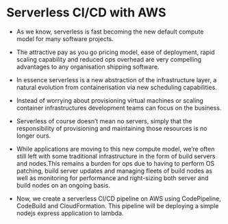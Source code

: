# Serverless CI/CD with AWS

* As we know, serverless is fast becoming the new default compute model for many software projects.

* The attractive pay as you go pricing model, ease of deployment, rapid scaling capability and reduced ops overhead are very compelling advantages to any organisation shipping software.

* In essence serverless is a new abstraction of the infrastructure layer, a natural evolution from containerisation via new scheduling capabilities.

* Instead of worrying about provisioning virtual machines or scaling container infrastructures development teams can focus on the business.

* Serverless of course doesn’t mean no servers, simply that the responsibility of provisioning and maintaining those resources is no longer ours.

* While applications are moving to this new compute model, we’re often still left with some traditional infrastructure in the form of build servers and nodes.This remains a burden for ops due to having to perform OS patching, build server updates and managing fleets of build nodes as well as monitoring for performance and right-sizing both server and build nodes on an ongoing basis.

* Now, we create a serverless CI/CD pipeline on AWS using CodePipeline, CodeBuild and CloudFormation. This pipeline will be deploying a simple nodejs express application to lambda.
